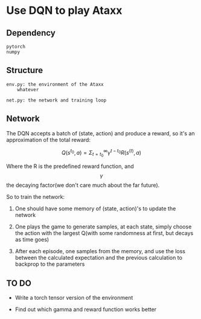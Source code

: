 # Use DQN to play Ataxx

## Dependency

```
pytorch
numpy
```

## Structure

```
env.py: the environment of the Ataxx
    whatever

net.py: the network and training loop
```

## Network

The DQN accepts a batch of (state, action) and produce a reward, so it's an approximation of the total reward:

$$Q(s^{t_0}, a) = \Sigma_{t = t_0}^{\infty} \gamma^{t-t_0}R(s^{(t)}, a)$$

Where the R is the predefined reward function, and $$\gamma$$ the decaying factor(we don't care much about the far future).

So to train the network:

1. One should have some memory of (state, action)'s to update the network

2. One plays the game to generate samples, at each state, simply choose the action with the largest Q(with some randomness at first, but decays as time goes)

3. After each episode, one samples from the memory, and use the loss between the calculated expectation and the previous calculation to backprop to the parameters

## TO DO

* Write a torch tensor version of the environment

* Find out which gamma and reward function works better